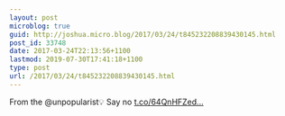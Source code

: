 ```yaml
---
layout: post
microblog: true
guid: http://joshua.micro.blog/2017/03/24/t845232208839430145.html
post_id: 33748
date: 2017-03-24T22:13:56+1100
lastmod: 2019-07-30T17:41:18+1100
type: post
url: /2017/03/24/t845232208839430145.html
---
```

From the @unpopularist💡 Say no [t.co/64QnHFZed...](https://t.co/64QnHFZedz)
